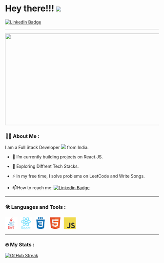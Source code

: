 <h1>
  Hey there!!!
  <img src="https://media.giphy.com/media/RbDKaczqWovIugyJmW/giphy.gif" width="30" />
</h1>

<div id="badges">
                <a href="https://www.linkedin.com/in/gajanansr">
                  <img src="https://img.shields.io/badge/LinkedIn-blue?style=for-the-badge&logo=linkedin&logoColor=white" alt="LinkedIn Badge"/>
                                                                                                                                              </a>
</div>
                                                                                                                                              
 ---
                                                                                                                                           
<div align="center">
  <img src="https://media.giphy.com/media/SWoSkN6DxTszqIKEqv/giphy.gif" width="600" height="300"/>
</div>

### :man_technologist: About Me :

  
I am a Full Stack Developer <img src="https://media.giphy.com/media/WUlplcMpOCEmTGBtBW/giphy.gif" width="30"> from India.
                                                                                               
- :telescope: I’m currently building projects on React.JS.

- :seedling: Exploring Diffrent Tech Stacks.

- :zap: In my free time, I solve problems on LeetCode and Write Songs.

- :mailbox:How to reach me: [![Linkedin Badge](https://img.shields.io/badge/-kakbar-blue?style=flat&logo=Linkedin&logoColor=white)](https://www.linkedin.com/in/gajanansr)  
                                          
---

### :hammer_and_wrench: Languages and Tools :
<div>
  <img src="https://github.com/devicons/devicon/blob/master/icons/java/java-original-wordmark.svg" title="Java" alt="Java" width="40" height="40"/>&nbsp;
  <img src="https://github.com/devicons/devicon/blob/master/icons/react/react-original-wordmark.svg" title="React" alt="React" width="40" height="40"/>&nbsp;
  <img src="https://github.com/devicons/devicon/blob/master/icons/css3/css3-plain-wordmark.svg"  title="CSS3" alt="CSS" width="40" height="40"/>&nbsp;
  <img src="https://github.com/devicons/devicon/blob/master/icons/html5/html5-original.svg" title="HTML5" alt="HTML" width="40" height="40"/>&nbsp;
  <img src="https://github.com/devicons/devicon/blob/master/icons/javascript/javascript-original.svg" title="JavaScript" alt="JavaScript" width="40" height="40"/>&nbsp;
</div>
                                                                                                            
---

### :fire: My Stats :
[![GitHub Streak](http://github-readme-streak-stats.herokuapp.com?user=gajanansr)](https://git.io/streak-stats)                                                                                                            
                                                                                                            
                                                                                                            
                                                                                                            
                                                                                                            
                                                                                                            
 <!--
**gajanansr/gajanansr** is a ✨ _special_ ✨ repository because its `README.md` (this file) appears on your GitHub profile.

Here are some ideas to get you started:

- 🔭 I’m currently working on ...
- 🌱 I’m currently learning ...
- 👯 I’m looking to collaborate on ...
- 🤔 I’m looking for help with ...
- 💬 Ask me about ...
- 📫 How to reach me: ...
- 😄 Pronouns: ...
- ⚡ Fun fact: ...
-->

